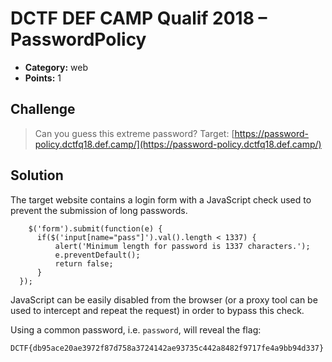 # DCTF DEF CAMP Qualif 2018 – PasswordPolicy

* **Category:** web
* **Points:** 1

## Challenge

> Can you guess this extreme password?
> Target: [https://password-policy.dctfq18.def.camp/](https://password-policy.dctfq18.def.camp/)

## Solution

The target website contains a login form with a JavaScript check used to prevent the submission of long passwords.

```
    $('form').submit(function(e) {
      if($('input[name="pass"]').val().length < 1337) {
          alert('Minimum length for password is 1337 characters.');
          e.preventDefault();
          return false;
      }
  });
```

JavaScript can be easily disabled from the browser (or a proxy tool can be used to intercept and repeat the request) in order to bypass this check.

Using a common password, i.e. `password`, will reveal the flag:

```
DCTF{db95ace20ae3972f87d758a3724142ae93735c442a8482f9717fe4a9bb94d337}
```